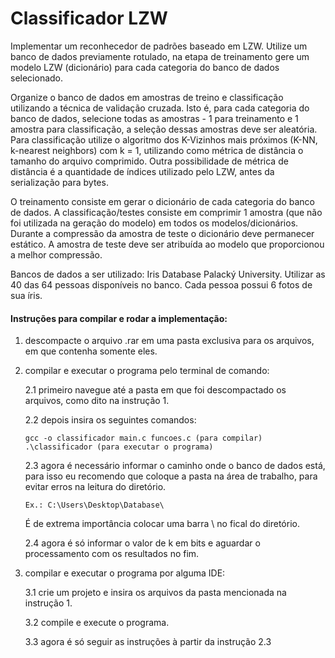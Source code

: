 # Classificador LZW
Implementar um reconhecedor de padrões baseado em LZW. Utilize um banco de dados previamente rotulado, na etapa de treinamento gere um modelo LZW (dicionário) para cada categoria do banco de dados selecionado.

Organize o banco de dados em amostras de treino e classificação utilizando a técnica de validação cruzada. Isto é, para cada categoria do banco de dados, selecione todas as
amostras - 1 para treinamento e 1 amostra para classificação, a seleção dessas amostras deve ser aleatória. Para classificação utilize o algoritmo dos K-Vizinhos mais próximos (K-NN, k-nearest neighbors) com k = 1, utilizando como métrica de distância o tamanho do arquivo comprimido. Outra possibilidade de métrica de distância é a quantidade de índices utilizado pelo LZW, antes da serialização para bytes.

O treinamento consiste em gerar o dicionário de cada categoria do banco de dados. A classificação/testes consiste em comprimir 1 amostra (que não foi utilizada na geração do
modelo) em todos os modelos/dicionários. Durante a compressão da amostra de teste o dicionário deve permanecer estático. A amostra de teste deve ser atribuída ao modelo que proporcionou a melhor compressão.

Bancos de dados a ser utilizado:
Iris Database Palacký University. Utilizar as 40 das 64 pessoas disponíveis no banco. Cada pessoa possui 6 fotos de sua íris.

#### Instruções para compilar e rodar a implementação:

1. descompacte o arquivo .rar em uma pasta exclusiva para os arquivos, em que contenha somente eles.
2. compilar e executar o programa pelo terminal de comando:

   2.1 primeiro navegue até a pasta em que foi descompactado os arquivos, como dito na instrução 1.
 
   2.2 depois insira os seguintes comandos:
 
    ````
    gcc -o classificador main.c funcoes.c (para compilar)
    .\classificador (para executar o programa)
   ````
   2.3 agora é necessário informar o caminho onde o banco de dados está, para isso eu recomendo que coloque a pasta na área de trabalho, para evitar erros na leitura do diretório. 
   ````
   Ex.: C:\Users\Desktop\Database\
   ````
   É de extrema importância colocar uma barra \ no fical do diretório.
   
   2.4 agora é só informar o valor de k em bits e aguardar o processamento com os resultados no fim.
 
3. compilar e executar o programa por alguma IDE:

   3.1 crie um projeto e insira os arquivos da pasta mencionada na instrução 1.
   
   3.2 compile e execute o programa.
   
   3.3 agora é só seguir as instruções à partir da instrução 2.3
